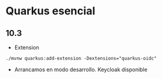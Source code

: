 # Quarkus esencial
## 10.3

* Extension
```shell
./mvnw quarkus:add-extension -Dextensions="quarkus-oidc" 
```
* Arrancamos en modo desarrollo. Keycloak disponible
